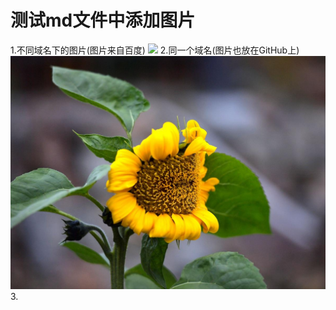 # 测试md文件中添加图片
1.不同域名下的图片(图片来自百度)  ![](https://timgsa.baidu.com/timg?image&quality=80&size=b9999_10000&sec=1546259966701&di=fa2c229359b88a928e440c179df23129&imgtype=0&src=http%3A%2F%2Fd.hiphotos.baidu.com%2Fimage%2Fpic%2Fitem%2Fd53f8794a4c27d1ec1f6bc5416d5ad6edcc43849.jpg)
2.同一个域名(图片也放在GitHub上)   ![](https://github.com/madali1018/commons/blob/master/images/timg.jpg)
3.
